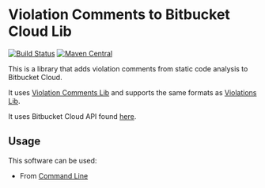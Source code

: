 # Violation Comments to Bitbucket Cloud Lib
[![Build Status](https://travis-ci.org/tomasbjerre/violation-comments-to-bitbucket-cloud-lib.svg?branch=master)](https://travis-ci.org/tomasbjerre/violation-comments-to-bitbucket-cloud-lib)
[![Maven Central](https://maven-badges.herokuapp.com/maven-central/se.bjurr.violations/violation-comments-to-bitbucket-cloud-lib/badge.svg)](https://maven-badges.herokuapp.com/maven-central/se.bjurr.violations/violation-comments-to-bitbucket-cloud-lib)

This is a library that adds violation comments from static code analysis to Bitbucket Cloud.

It uses [Violation Comments Lib](https://github.com/tomasbjerre/violation-comments-lib) and supports the same formats as [Violations Lib](https://github.com/tomasbjerre/violations-lib).

It uses Bitbucket Cloud API found [here](https://github.com/tomasbjerre/bitbucket-cloud-java-rest-api).

## Usage

This software can be used:

 * From [Command Line](https://github.com/tomasbjerre/violation-comments-to-bitbucket-cloud-command-line)
